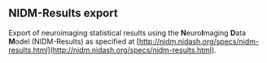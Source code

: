 ## NIDM-Results export 

Export of neuroimaging statistical results using the <b>N</b>euro<b>I</b>maging <b>D</b>ata <b>M</b>odel (NIDM-Results) as specified at [http://nidm.nidash.org/specs/nidm-results.html](http://nidm.nidash.org/specs/nidm-results.html).
